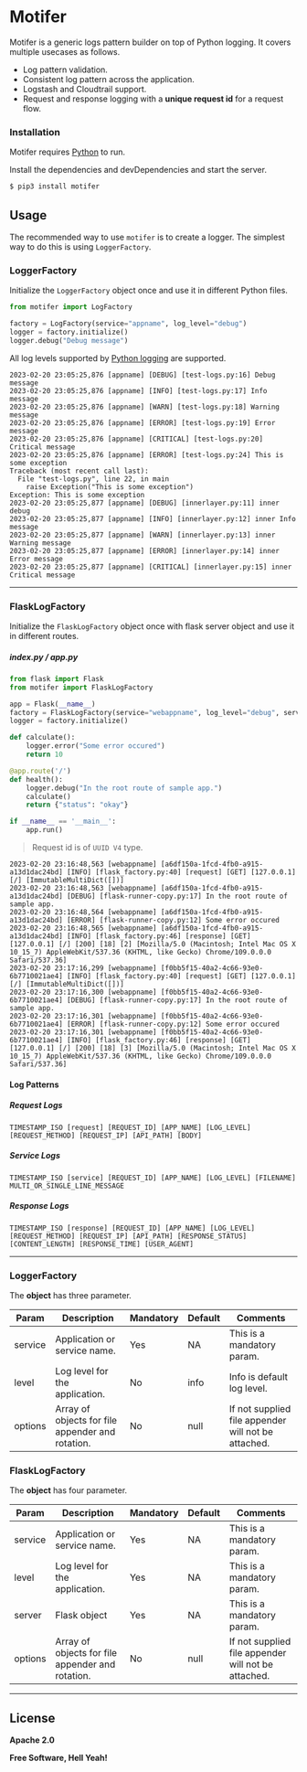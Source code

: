 # Motifer

Motifer is a generic logs pattern builder on top of Python logging. It covers multiple usecases as follows.

  - Log pattern validation.
  - Consistent log pattern across the application.
  - Logstash and Cloudtrail support.
  - Request and response logging with a **unique request id** for a request flow.

### Installation

Motifer requires [Python](https://www.python.org/) to run.

Install the dependencies and devDependencies and start the server.

```sh
$ pip3 install motifer
```
## Usage
The recommended way to use `motifer` is to create a logger. The simplest way to do this is using `LoggerFactory`.
### LoggerFactory
Initialize the `LoggerFactory` object once and use it in different Python files.
``` python
from motifer import LogFactory

factory = LogFactory(service="appname", log_level="debug")
logger = factory.initialize()
logger.debug("Debug message")
```
All log levels supported by [Python logging](https://docs.python.org/3/library/logging.html#logging-levels) are supported.

``` log
2023-02-20 23:05:25,876 [appname] [DEBUG] [test-logs.py:16] Debug message
2023-02-20 23:05:25,876 [appname] [INFO] [test-logs.py:17] Info message
2023-02-20 23:05:25,876 [appname] [WARN] [test-logs.py:18] Warning message
2023-02-20 23:05:25,876 [appname] [ERROR] [test-logs.py:19] Error message
2023-02-20 23:05:25,876 [appname] [CRITICAL] [test-logs.py:20] Critical message
2023-02-20 23:05:25,876 [appname] [ERROR] [test-logs.py:24] This is some exception
Traceback (most recent call last):
  File "test-logs.py", line 22, in main
    raise Exception("This is some exception")
Exception: This is some exception
2023-02-20 23:05:25,877 [appname] [DEBUG] [innerlayer.py:11] inner debug
2023-02-20 23:05:25,877 [appname] [INFO] [innerlayer.py:12] inner Info message
2023-02-20 23:05:25,877 [appname] [WARN] [innerlayer.py:13] inner Warning message
2023-02-20 23:05:25,877 [appname] [ERROR] [innerlayer.py:14] inner Error message
2023-02-20 23:05:25,877 [appname] [CRITICAL] [innerlayer.py:15] inner Critical message
```
---
### FlaskLogFactory
Initialize the `FlaskLogFactory` object once with flask server object and use it in different routes.
##### index.py / app.py
``` python
from flask import Flask
from motifer import FlaskLogFactory

app = Flask(__name__)
factory = FlaskLogFactory(service="webappname", log_level="debug", server=app)
logger = factory.initialize()

def calculate():
    logger.error("Some error occured")
    return 10

@app.route('/')
def health():
    logger.debug("In the root route of sample app.")
    calculate()
    return {"status": "okay"}

if __name__ == '__main__':
    app.run()
```
> Request id is of `UUID V4` type.
``` log
2023-02-20 23:16:48,563 [webappname] [a6df150a-1fcd-4fb0-a915-a13d1dac24bd] [INFO] [flask_factory.py:40] [request] [GET] [127.0.0.1] [/] [ImmutableMultiDict([])]
2023-02-20 23:16:48,563 [webappname] [a6df150a-1fcd-4fb0-a915-a13d1dac24bd] [DEBUG] [flask-runner-copy.py:17] In the root route of sample app.
2023-02-20 23:16:48,564 [webappname] [a6df150a-1fcd-4fb0-a915-a13d1dac24bd] [ERROR] [flask-runner-copy.py:12] Some error occured
2023-02-20 23:16:48,565 [webappname] [a6df150a-1fcd-4fb0-a915-a13d1dac24bd] [INFO] [flask_factory.py:46] [response] [GET] [127.0.0.1] [/] [200] [18] [2] [Mozilla/5.0 (Macintosh; Intel Mac OS X 10_15_7) AppleWebKit/537.36 (KHTML, like Gecko) Chrome/109.0.0.0 Safari/537.36]
2023-02-20 23:17:16,299 [webappname] [f0bb5f15-40a2-4c66-93e0-6b7710021ae4] [INFO] [flask_factory.py:40] [request] [GET] [127.0.0.1] [/] [ImmutableMultiDict([])]
2023-02-20 23:17:16,300 [webappname] [f0bb5f15-40a2-4c66-93e0-6b7710021ae4] [DEBUG] [flask-runner-copy.py:17] In the root route of sample app.
2023-02-20 23:17:16,301 [webappname] [f0bb5f15-40a2-4c66-93e0-6b7710021ae4] [ERROR] [flask-runner-copy.py:12] Some error occured
2023-02-20 23:17:16,301 [webappname] [f0bb5f15-40a2-4c66-93e0-6b7710021ae4] [INFO] [flask_factory.py:46] [response] [GET] [127.0.0.1] [/] [200] [18] [3] [Mozilla/5.0 (Macintosh; Intel Mac OS X 10_15_7) AppleWebKit/537.36 (KHTML, like Gecko) Chrome/109.0.0.0 Safari/537.36]
```

#### Log Patterns
##### Request Logs
``` log
TIMESTAMP_ISO [request] [REQUEST_ID] [APP_NAME] [LOG_LEVEL] [REQUEST_METHOD] [REQUEST_IP] [API_PATH] [BODY]
```
##### Service Logs
``` log
TIMESTAMP_ISO [service] [REQUEST_ID] [APP_NAME] [LOG_LEVEL] [FILENAME] MULTI_OR_SINGLE_LINE_MESSAGE
```
##### Response Logs
``` log
TIMESTAMP_ISO [response] [REQUEST_ID] [APP_NAME] [LOG_LEVEL] [REQUEST_METHOD] [REQUEST_IP] [API_PATH] [RESPONSE_STATUS] [CONTENT_LENGTH] [RESPONSE_TIME] [USER_AGENT] 
```
---
### LoggerFactory

The **object** has three parameter.

| Param | Description |Mandatory |Default |Comments|
| ------ | ------ | ------ | ------ | ------ |
| service | Application or service name. | Yes | NA| This is a mandatory param.|
| level | Log level for the application. | No | info| Info is default log level.|
| options | Array of objects for file appender and rotation. | No | null| If not supplied file appender will not be attached.|

### FlaskLogFactory

The **object** has four parameter.

| Param | Description |Mandatory |Default |Comments|
| ------ | ------ | ------ | ------ | ------ |
| service | Application or service name. | Yes | NA| This is a mandatory param.|
| level | Log level for the application. | Yes | NA| This is a mandatory param.|
| server | Flask object | Yes | NA| This is a mandatory param.|
| options | Array of objects for file appender and rotation. | No | null| If not supplied file appender will not be attached.|

---
License
----
**Apache 2.0**

**Free Software, Hell Yeah!**